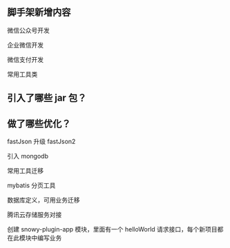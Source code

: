 ## 脚手架新增内容

微信公众号开发

企业微信开发

微信支付开发

常用工具类

## 引入了哪些 jar 包？

## 做了哪些优化？

fastJson 升级 fastJson2

引入 mongodb

常用工具迁移

mybatis 分页工具

数据库定义，可用业务迁移

腾讯云存储服务对接

创建 snowy-plugin-app 模块，里面有一个 helloWorld 请求接口，每个新项目都在此模块中编写业务
